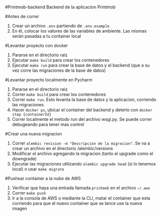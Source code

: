 #Printmob-backend
Backend de la aplicacion Printmob

#Antes de correr
1. Crear un archivo `.env` partiendo de `.env.example`
1. En él, colocar los valores de las variables de ambiente. Las mismas serán pasadas a tu container local

#Levantar proyecto con docker
1. Pararse en el directorio raiz
1. Ejecutar `make build` para crear los contenedores
1. Ejecutar `make run` para crear la base de datos y el backend (que a su vez corre las migraciones de la base de datos)

#Levantar proyecto localmente en Pycharm
1. Pararse en el directorio raiz
1. Correr `make build` para crear los contenedores
1. Correr `make run`. Esto levanta la base de datos y la aplicacion, corriendo las migraciones
1. Hacer `docker ps`, ubicar el container del backend y deterlo con `docker stop {containerId}`
1. Correr localmente el metodo run del archivo wsgi.py. Se puede correr debugeando para tener mas control

#Crear una nueva migracion
1. Correr `alembic revision -m "Descripcion de la migracion"`. Se va a crear un archivo en el directorio /alembic/versions
1. Modificar el archivo agregando la migracion (tanto el upgrade como el downgrade)
1. Ejecutar las migraciones utilizando `alembic upgrade head` (si lo tenemos local) o usar `make migrate`

#Pushear container a la nube de AWS
1. Verificar que haya una entrada llamada `printmob` en el archivo `~/.aws`
1. Correr `make push`
1. Ir a la consola de AWS o mediante la CLI, matar el container que esta corriendo para que el nuevo container que se lance use la nueva imagen
